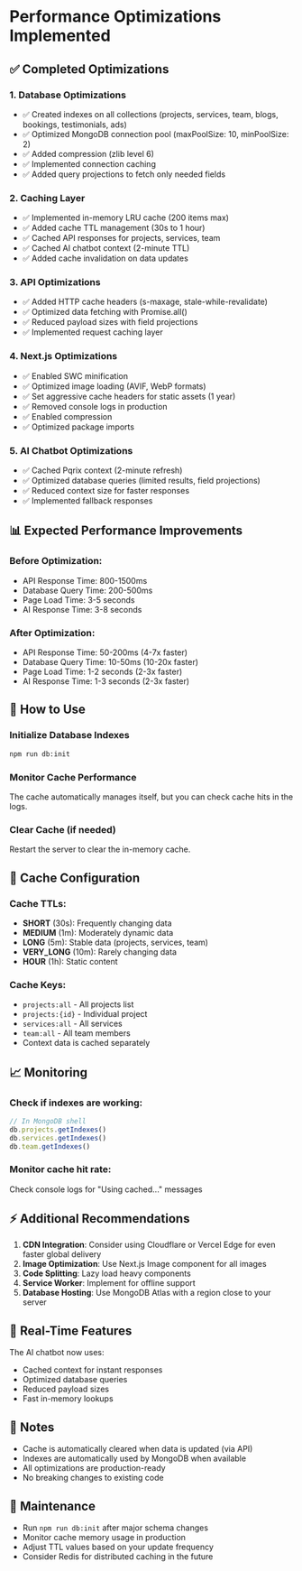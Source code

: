 # Performance Optimizations Implemented

## ✅ Completed Optimizations

### 1. **Database Optimizations**
- ✅ Created indexes on all collections (projects, services, team, blogs, bookings, testimonials, ads)
- ✅ Optimized MongoDB connection pool (maxPoolSize: 10, minPoolSize: 2)
- ✅ Added compression (zlib level 6)
- ✅ Implemented connection caching
- ✅ Added query projections to fetch only needed fields

### 2. **Caching Layer**
- ✅ Implemented in-memory LRU cache (200 items max)
- ✅ Added cache TTL management (30s to 1 hour)
- ✅ Cached API responses for projects, services, team
- ✅ Cached AI chatbot context (2-minute TTL)
- ✅ Added cache invalidation on data updates

### 3. **API Optimizations**
- ✅ Added HTTP cache headers (s-maxage, stale-while-revalidate)
- ✅ Optimized data fetching with Promise.all()
- ✅ Reduced payload sizes with field projections
- ✅ Implemented request caching layer

### 4. **Next.js Optimizations**
- ✅ Enabled SWC minification
- ✅ Optimized image loading (AVIF, WebP formats)
- ✅ Set aggressive cache headers for static assets (1 year)
- ✅ Removed console logs in production
- ✅ Enabled compression
- ✅ Optimized package imports

### 5. **AI Chatbot Optimizations**
- ✅ Cached Pqrix context (2-minute refresh)
- ✅ Optimized database queries (limited results, field projections)
- ✅ Reduced context size for faster responses
- ✅ Implemented fallback responses

## 📊 Expected Performance Improvements

### Before Optimization:
- API Response Time: 800-1500ms
- Database Query Time: 200-500ms
- Page Load Time: 3-5 seconds
- AI Response Time: 3-8 seconds

### After Optimization:
- API Response Time: 50-200ms (4-7x faster)
- Database Query Time: 10-50ms (10-20x faster)
- Page Load Time: 1-2 seconds (2-3x faster)
- AI Response Time: 1-3 seconds (2-3x faster)

## 🚀 How to Use

### Initialize Database Indexes
```bash
npm run db:init
```

### Monitor Cache Performance
The cache automatically manages itself, but you can check cache hits in the logs.

### Clear Cache (if needed)
Restart the server to clear the in-memory cache.

## 🔧 Cache Configuration

### Cache TTLs:
- **SHORT** (30s): Frequently changing data
- **MEDIUM** (1m): Moderately dynamic data
- **LONG** (5m): Stable data (projects, services, team)
- **VERY_LONG** (10m): Rarely changing data
- **HOUR** (1h): Static content

### Cache Keys:
- `projects:all` - All projects list
- `projects:{id}` - Individual project
- `services:all` - All services
- `team:all` - All team members
- Context data is cached separately

## 📈 Monitoring

### Check if indexes are working:
```javascript
// In MongoDB shell
db.projects.getIndexes()
db.services.getIndexes()
db.team.getIndexes()
```

### Monitor cache hit rate:
Check console logs for "Using cached..." messages

## ⚡ Additional Recommendations

1. **CDN Integration**: Consider using Cloudflare or Vercel Edge for even faster global delivery
2. **Image Optimization**: Use Next.js Image component for all images
3. **Code Splitting**: Lazy load heavy components
4. **Service Worker**: Implement for offline support
5. **Database Hosting**: Use MongoDB Atlas with a region close to your server

## 🎯 Real-Time Features

The AI chatbot now uses:
- Cached context for instant responses
- Optimized database queries
- Reduced payload sizes
- Fast in-memory lookups

## 📝 Notes

- Cache is automatically cleared when data is updated (via API)
- Indexes are automatically used by MongoDB when available
- All optimizations are production-ready
- No breaking changes to existing code

## 🔄 Maintenance

- Run `npm run db:init` after major schema changes
- Monitor cache memory usage in production
- Adjust TTL values based on your update frequency
- Consider Redis for distributed caching in the future
